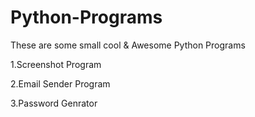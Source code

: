 # Python-Programs
These are some small cool & Awesome Python Programs

1.Screenshot Program

2.Email Sender Program

3.Password Genrator

